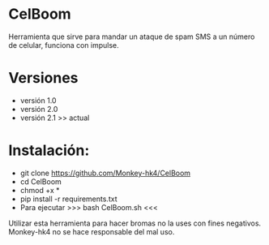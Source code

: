 # CelBoom
Herramienta que sirve para mandar un ataque de spam SMS a un número de celular, funciona con impulse.

# Versiones
- versión 1.0
- versión 2.0 
- versión 2.1 >> actual

# Instalación:
- git clone https://github.com/Monkey-hk4/CelBoom
- cd CelBoom
- chmod +x *
- pip install -r requirements.txt
- Para ejecutar  >>> bash CelBoom.sh <<<

Utilizar esta herramienta para hacer bromas no la uses con fines negativos.
Monkey-hk4 no se hace responsable del mal uso.
